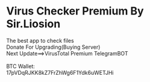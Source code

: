 # Virus Checker Premium By Sir.Liosion
The best app to check files</br>
Donate For Upgrading(Buying Server)</br>
Next Update==>VirusTotal Premium TelegramBOT</br>
</br>
BTC Wallet:</br>
17pVDqRJKK8kZ7FrZhWg6F1Ydk6uWETJHi</br>
</br>
